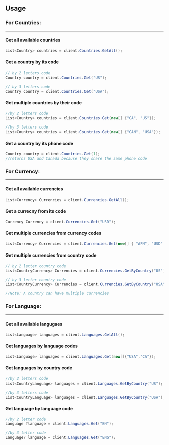 ## Usage


### For Countries:
---


#### Get all available countries


```cs
List<Country> countries = client.Countries.GetAll();
```


#### Get a country by its code


 ```cs
 // by 2 letters code
Country country = client.Countries.Get("US");

// by 3 letters code
Country country = client.Countries.Get("USA");
```


#### Get multiple countries by their code


```cs
//by 2 letters code
List<Country> countries = client.Countries.Get(new[] {"CA", "US"});

//by 3 letters code
List<Country> countries = client.Countries.Get(new[] {"CAN", "USA"});
```



#### Get a country by its phone code


 ```cs
Country country = client.Countries.Get(1);
//returns USA and Canada because they share the same phone code
```

### For Currency:
---


#### Get all available currencies


```cs
List<Currency> Currencies = client.Currencies.GetAll();
```


#### Get a currecny from its code


 ```cs
Currency Currency = client.Currencies.Get("USD");
```


#### Get multiple currencies from currency codes


```cs
List<Currency> Currencies = client.Currencies.Get(new[] { "AFN", "USD" });
```


#### Get  multiple currencies from country code


 ```cs
 // by 2 letter country code
List<CountryCurrency> Currencies = client.Currencies.GetByCountry("US");

 // by 3 letter country code
List<CountryCurrency> Currencies = client.Currencies.GetByCountry("USA");

//Note: A country can have multiple currencies
```


### For Language:
---


#### Get all available langugaes


```cs
List<Language> languages = client.Languages.GetAll();
```


#### Get languages by language codes


```cs
List<Language> languages = client.Languages.Get(new[]{"USA","CA"});
```


#### Get languages by country code


```cs
//by 2 letters code
List<CountryLanguage> languages = client.Languages.GetByCountry("US");

//by 3 letters code
List<CountryLanguage> languages = client.Languages.GetByCountry("USA");
```


#### Get language by language code


 ```cs
 //by 2 letter code
Language ?language = client.Languages.Get("EN");

//by 3 letter code
Language? language = client.Languages.Get("ENG");
```
